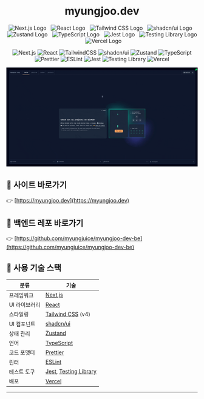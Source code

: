 <h1 align="center">myungjoo.dev</h1>

<p align="center">
  <img src="https://assets.vercel.com/image/upload/v1662130559/nextjs/Icon_dark_background.png" alt="Next.js Logo" width="32" />
  &nbsp;
  <img src="https://upload.wikimedia.org/wikipedia/commons/a/a7/React-icon.svg" alt="React Logo" width="32" />
  &nbsp;
  <img src="https://tailwindcss.com/favicons/favicon-32x32.png" alt="Tailwind CSS Logo" width="32" />
  &nbsp;
  <img src="https://avatars.githubusercontent.com/u/139895814?s=200&v=4" alt="shadcn/ui Logo" width="32" />
  &nbsp;
  <img src="https://zustand-demo.pmnd.rs/favicon.ico" alt="Zustand Logo" width="32" />
  &nbsp;
  <img src="https://raw.githubusercontent.com/remojansen/logo.ts/master/ts.png" alt="TypeScript Logo" width="32" />
  &nbsp;
  <img src="https://jestjs.io/img/favicon/favicon.ico" alt="Jest Logo" width="32" />
  &nbsp;
  <img src="https://testing-library.com/img/octopus-128x128.png" alt="Testing Library Logo" width="32" />
  &nbsp;
  <img src="https://assets.vercel.com/image/upload/q_auto/front/favicon/vercel/favicon.ico" alt="Vercel Logo" width="32" />
</p>

<p align="center">
  <img alt="Next.js" src="https://img.shields.io/badge/Next.js-000000?style=flat-square&logo=nextdotjs&logoColor=white" />
  <img alt="React" src="https://img.shields.io/badge/React-61DAFB?style=flat-square&logo=react&logoColor=black" />
  <img alt="TailwindCSS" src="https://img.shields.io/badge/TailwindCSS-06B6D4?style=flat-square&logo=tailwindcss&logoColor=white" />
  <img alt="shadcn/ui" src="https://img.shields.io/badge/shadcn/ui-black?style=flat-square" />
  <img alt="Zustand" src="https://img.shields.io/badge/Zustand-000000?style=flat-square&logo=zustand&logoColor=white" />
  <img alt="TypeScript" src="https://img.shields.io/badge/TypeScript-3178C6?style=flat-square&logo=typescript&logoColor=white" />
  <img alt="Prettier" src="https://img.shields.io/badge/Prettier-F7B93E?style=flat-square&logo=prettier&logoColor=black" />
  <img alt="ESLint" src="https://img.shields.io/badge/ESLint-4B32C3?style=flat-square&logo=eslint&logoColor=white" />
  <img alt="Jest" src="https://img.shields.io/badge/Jest-C21325?style=flat-square&logo=jest&logoColor=white" />
  <img alt="Testing Library" src="https://img.shields.io/badge/Testing Library-E33332?style=flat-square&logo=testinglibrary&logoColor=white" />
  <img alt="Vercel" src="https://img.shields.io/badge/Vercel-000000?style=flat-square&logo=vercel&logoColor=white" />
</p>

![myungjoo.dev Main Screenshot](public/images/readme_main_view.gif)

## 🔗 사이트 바로가기

👉 [https://myungjoo.dev](https://myungjoo.dev)

## 🔗 백엔드 레포 바로가기

👉 [https://github.com/myungjuice/myungjoo-dev-be](https://github.com/myungjuice/myungjoo-dev-be)

## 🧰 사용 기술 스택

| 분류          | 기술                                                                      |
| ------------- | ------------------------------------------------------------------------- |
| 프레임워크    | [Next.js](https://nextjs.org)                                             |
| UI 라이브러리 | [React](https://react.dev)                                                |
| 스타일링      | [Tailwind CSS](https://tailwindcss.com) (v4)                              |
| UI 컴포넌트   | [shadcn/ui](https://ui.shadcn.com)                                        |
| 상태 관리     | [Zustand](https://zustand-demo.pmnd.rs/)                                  |
| 언어          | [TypeScript](https://www.typescriptlang.org)                              |
| 코드 포맷터   | [Prettier](https://prettier.io)                                           |
| 린터          | [ESLint](https://eslint.org)                                              |
| 테스트 도구   | [Jest](https://jestjs.io), [Testing Library](https://testing-library.com) |
| 배포          | [Vercel](https://vercel.com)                                              |

---
